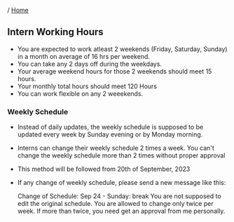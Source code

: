 / [Home](index.md)

## Intern Working Hours

- You are expected to work atleast 2 weekends (Friday, Saturday, Sunday) in a month on average of 16 hrs per weekend.
- You can take any 2 days off during the weekdays.
- Your average weekend hours for those 2 weekends should meet 15 hours.
- Your monthly total hours should meet 120 Hours
- You can work flexible on any 2 weeekends.

### Weekly Schedule

- Instead of daily updates, the weekly schedule is supposed to be updated every week by Sunday evening or by Monday morning.
- Interns can change their weekly schedule 2 times a week. You can't change the weekly schedule more than 2 times without proper approval
- This method will be followed from 20th of September, 2023
- If any change of weekly schedule, please send a new message like this:

    Change of Schedule:
    Sep 24 - Sunday: break
    You are not supposed to edit the original schedule. You are allowed to change only twice per week. If more than twice, you need get an approval from me personally.


